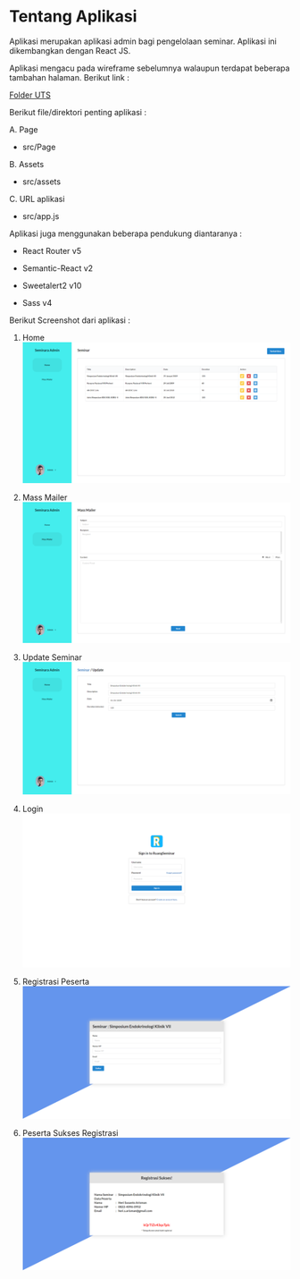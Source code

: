 # Tentang Aplikasi

Aplikasi merupakan aplikasi admin bagi pengelolaan seminar. Aplikasi ini dikembangkan dengan React JS.

Aplikasi mengacu pada wireframe sebelumnya walaupun terdapat beberapa tambahan halaman. Berikut link :

[Folder UTS](https://drive.google.com/drive/folders/1yiz1o1FNoYw0Pi9-Iu8qvOt-te1DLXxZ?usp=sharing "GDrive UTS")

Berikut file/direktori penting aplikasi :

A. Page

* src/Page

B. Assets

* src/assets

C. URL aplikasi

* src/app.js

Aplikasi juga menggunakan beberapa pendukung diantaranya :

 - React Router v5

- Semantic-React v2

 - Sweetalert2 v10

 - Sass v4

Berikut Screenshot dari aplikasi :

1. Home
![Alt text](./FE_1.png?raw=true)

2. Mass Mailer
![Alt text](./FE_2.png?raw=true)

3. Update Seminar
![Alt text](./FE_3.png?raw=true)

4. Login
![Alt text](./FE_5.png?raw=true)

5. Registrasi Peserta
![Alt text](./FE_4.png?raw=true)

6. Peserta Sukses Registrasi
![Alt text](./FE_6.png?raw=true)
